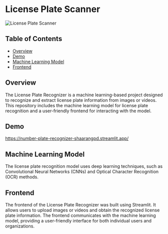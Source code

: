 # License Plate Scanner

![License Plate Scanner](https://github.com/shaarang12/number-plate-recognizer/blob/main/license.webp)

## Table of Contents
- [Overview](#overview)
- [Demo](#demo)
- [Machine Learning Model](#machine-learning-model)
- [Frontend](#frontend)

## Overview
The License Plate Recognizer is a machine learning-based project designed to recognize and extract license plate information from images or videos. This repository includes the machine learning model for license plate recognition and a user-friendly frontend for interacting with the model.

## Demo
https://number-plate-recognizer-shaarangpd.streamlit.app/

## Machine Learning Model
The license plate recognition model uses deep learning techniques, such as Convolutional Neural Networks (CNNs) and Optical Character Recognition (OCR) methods.

## Frontend
The frontend of the License Plate Recognizer was built using Streamlit. It allows users to upload images or videos and obtain the recognized license plate information. The frontend communicates with the machine learning model, providing a user-friendly interface for both individual users and organizations.
